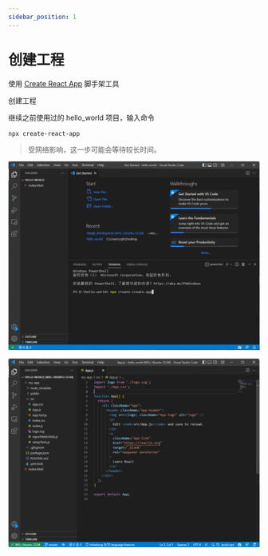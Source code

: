 ```yaml
---
sidebar_position: 1
---
```


# 创建工程

使用 [Create React App](https://create-react-app.dev/docs/getting-started) 脚手架工具

创建工程

继续之前使用过的 hello_world 项目，输入命令

```
npx create-react-app
```

> 受网络影响，这一步可能会等待较长时间。

![输入命令](./enter_command.png)

![预览图](./created_react.png)
